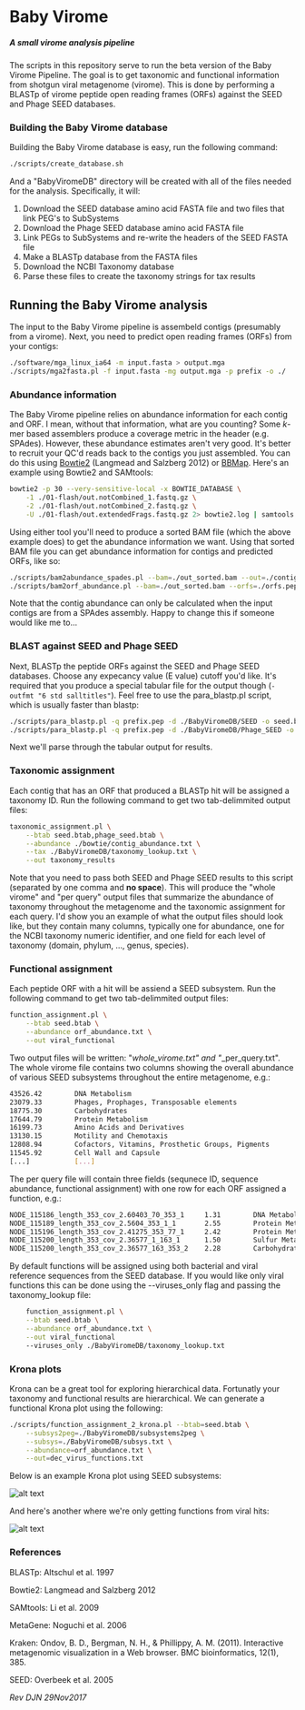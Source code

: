 # Baby Virome

##### A small virome analysis pipeline

The scripts in this repository serve to run the beta version of the Baby Virome Pipeline. The goal is to get taxonomic and functional information from shotgun viral metagenome (virome). This is done by performing a BLASTp of virome peptide open reading frames (ORFs) against the SEED and Phage SEED databases.

### Building the Baby Virome database

Building the Baby Virome database is easy, run the following command:

```bash
./scripts/create_database.sh
```

And a "BabyViromeDB" directory will be created with all of the files needed for the analysis. Specifically, it will:

1. Download the SEED database amino acid FASTA file and two files that link PEG's to SubSystems
2. Download the Phage SEED database amino acid FASTA file
3. Link PEGs to SubSystems and re-write the headers of the SEED FASTA file
4. Make a BLASTp database from the FASTA files
5. Download the NCBI Taxonomy database
6. Parse these files to create the taxonomy strings for tax results

## Running the Baby Virome analysis

The input to the Baby Virome pipeline is assembeld contigs (presumably from a virome). Next, you need to predict open reading frames (ORFs) from your contigs:

```bash
./software/mga_linux_ia64 -m input.fasta > output.mga
./scripts/mga2fasta.pl -f input.fasta -mg output.mga -p prefix -o ./
```

### Abundance information

The Baby Virome pipeline relies on abundance information for each contig and ORF. I mean, without that information, what are you counting? Some *k*-mer based assemblers produce a coverage metric in the header (e.g. SPAdes). However, these abundance estimates aren't very good. It's better to recruit your QC'd reads back to the contigs you just assembled. You can do this using [Bowtie2](http://bowtie-bio.sourceforge.net/bowtie2/index.shtml) (Langmead and Salzberg 2012) or [BBMap](https://sourceforge.net/p/bbmap/wiki/Home/). Here's an example using Bowtie2 and SAMtools:

```bash
bowtie2 -p 30 --very-sensitive-local -x BOWTIE_DATABASE \
	-1 ./01-flash/out.notCombined_1.fastq.gz \
	-2 ./01-flash/out.notCombined_2.fastq.gz \
	-U ./01-flash/out.extendedFrags.fastq.gz 2> bowtie2.log | samtools view -Sb -F 4 - | samtools sort -o out_sorted.bam -
```

Using either tool you'll need to produce a sorted BAM file (which the above example does) to get the abundance information we want. Using that sorted BAM file you can get abundance information for contigs and predicted ORFs, like so:

```bash
./scripts/bam2abundance_spades.pl --bam=./out_sorted.bam --out=./contig_abundance.txt
./scripts/bam2orf_abundance.pl --bam=./out_sorted.bam --orfs=./orfs.pep --out=./orf_abundance.txt
```

Note that the contig abundance can only be calculated when the input contigs are from a SPAdes assembly. Happy to change this if someone would like me to...

### BLAST against SEED and Phage SEED

Next, BLASTp the peptide ORFs against the SEED and Phage SEED databases. Choose any expecancy value (E value) cutoff you'd like. It's required that you produce a special tabular file for the output though (`-outfmt "6 std salltitles"`). Feel free to use the para_blastp.pl script, which is usually faster than blastp:

```bash
./scripts/para_blastp.pl -q prefix.pep -d ./BabyViromeDB/SEED -o seed.btab --outfmt='"6 std salltitles"' -e 1e-3 -t 30
./scripts/para_blastp.pl -q prefix.pep -d ./BabyViromeDB/Phage_SEED -o phage_seed.btab --outfmt='"6 std salltitles"' -e 1e-3 -t 30
```

Next we'll parse through the tabular output for results.

### Taxonomic assignment

Each contig that has an ORF that produced a BLASTp hit will be assigned a taxonomy ID. Run the following command to get two tab-delimmited output files:

```bash
taxonomic_assignment.pl \
	--btab seed.btab,phage_seed.btab \
	--abundance ./bowtie/contig_abundance.txt \
	--tax ./BabyViromeDB/taxonomy_lookup.txt \
	--out taxonomy_results
```

Note that you need to pass both SEED and Phage SEED results to this script (separated by one comma and **no space**). This will produce the "whole virome" and "per query" output files that summarize the abundance of taxonomy throughout the metagenome and the taxonomic assignment for each query. I'd show you an example of what the output files should look like, but they contain many columns, typically one for abundance, one for the NCBI taxonomy numeric identifier, and one field for each level of taxonomy (domain, phylum, ..., genus, species).

### Functional assignment

Each peptide ORF with a hit will be assiend a SEED subsystem. Run the following command to get two tab-delimmited output files:

```bash
function_assignment.pl \
	--btab seed.btab \
	--abundance orf_abundance.txt \
	--out viral_functional
```

Two output files will be written: "*_whole_virome_.txt" and "*_per_query.txt". The whole virome file contains two columns showing the overall abundance of various SEED subsystems throughout the entire metagenome, e.g.:

```bash
43526.42        DNA Metabolism
23079.33        Phages, Prophages, Transposable elements
18775.30        Carbohydrates
17644.79        Protein Metabolism
16199.73        Amino Acids and Derivatives
13130.15        Motility and Chemotaxis
12808.94        Cofactors, Vitamins, Prosthetic Groups, Pigments
11545.92        Cell Wall and Capsule
[...]           [...]
```

The per query file will contain three fields (sequnece ID, sequence abundance, functional assignment) with one row for each ORF assigned a function, e.g.:

```bash
NODE_115186_length_353_cov_2.60403_70_353_1     1.31        DNA Metabolism
NODE_115189_length_353_cov_2.5604_353_1_1       2.55        Protein Metabolism
NODE_115196_length_353_cov_2.41275_353_77_1     2.42        Protein Metabolism
NODE_115200_length_353_cov_2.36577_1_163_1      1.50        Sulfur Metabolism
NODE_115200_length_353_cov_2.36577_163_353_2    2.28        Carbohydrates
```

By default functions will be assigned using both bacterial and viral reference sequences from the SEED database. If you would like only viral functions this can be done using the --viruses_only flag and passing the taxonomy_lookup file:

```bash
	function_assignment.pl \
	--btab seed.btab \
    --abundance orf_abundance.txt \
    --out viral_functional
	--viruses_only ./BabyViromeDB/taxonomy_lookup.txt
```

### Krona plots

Krona can be a great tool for exploring hierarchical data. Fortunatly your taxonomy and functional results are hierarchical. We can generate a functional Krona plot using the following:

```bash
./scripts/function_assignment_2_krona.pl --btab=seed.btab \
	--subsys2peg=./BabyViromeDB/subsystems2peg \
	--subsys=./BabyViromeDB/subsys.txt \
	--abundance=orf_abundance.txt \
	--out=dec_virus_functions.txt
```

Below is an example Krona plot using SEED subsystems:

![alt text](https://github.com/dnasko/baby_virome/blob/master/images/example_1.jpg)

And here's another where we're only getting functions from viral hits:

![alt text](https://github.com/dnasko/baby_virome/blob/master/images/example_2.jpg)

### References

BLASTp: Altschul et al. 1997

Bowtie2: Langmead and Salzberg 2012

SAMtools: Li et al. 2009

MetaGene: Noguchi et al. 2006

Kraken: Ondov, B. D., Bergman, N. H., & Phillippy, A. M. (2011). Interactive metagenomic visualization in a Web browser. BMC bioinformatics, 12(1), 385.

SEED: Overbeek et al. 2005

*Rev DJN 29Nov2017*
